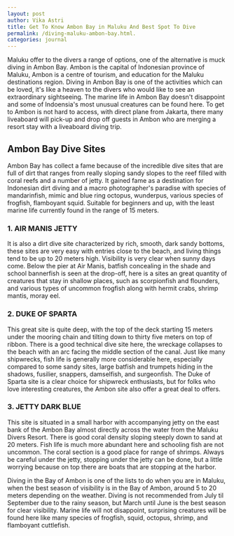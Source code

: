 ```yaml
---
layout: post
author: Vika Astri
title: Get To Know Ambon Bay in Maluku And Best Spot To Dive
permalink: /diving-maluku-ambon-bay.html.
categories: journal 
---
```


Maluku offer to the divers a range of options, one of the alternative is muck diving in Ambon Bay. Ambon is the capital of Indonesian province of Maluku, Ambon is a centre of tourism, and education for the Maluku destinations region. Diving in Ambon Bay is one of the activities which can be loved, it's like a heaven to the divers who would like to see an extraordinary sightseeing. The marine life in Ambon Bay doesn't disappoint and some of Indoensia's most unusual creatures can be found here. To get to Ambon is not hard to access, with direct plane from Jakarta, there many liveaboard will pick-up and drop off guests in Ambon who are merging a resort stay with a liveaboard diving trip.

## Ambon Bay Dive Sites

Ambon Bay has collect a fame because of the incredible dive sites that are full of dirt that ranges from really sloping sandy slopes to the reef filled with coral reefs and a number of jetty. It gained fame as a destination for Indonesian dirt diving and a macro photographer's paradise with species of mandarinfish, mimic and blue ring octopus, wunderpus, various species of frogfish, flamboyant squid. Suitable for beginners and up, with the least marine life currently found in the range of 15 meters.

### 1. AIR MANIS JETTY
It is also a dirt dive site characterized by rich, smooth, dark sandy bottoms, these sites are very easy with entries close to the beach, and living things tend to be up to 20 meters high. Visibility is very clear when sunny days come. Below the pier at Air Manis, batfish concealing in the shade and school bannerfish is seen at the drop-off, here is a sites an great quantity of creatures that stay in shallow places, such as scorpionfish and flounders, and various types of uncommon frogfish along with hermit crabs, shrimp mantis, moray eel.

### 2. DUKE OF SPARTA
This great site is quite deep, with the top of the deck starting 15 meters under the mooring chain and tilting down to thirty five meters on top of ribbon. There is a good technical dive site here, the wreckage collapses to the beach with an arc facing the middle section of the canal. Just like many shipwrecks, fish life is generally more considerable here, especially compared to some sandy sites, large batfish and trumpets hiding in the shadows, fusilier, snappers, damselfish, and surgeonfish. The Duke of Sparta site is a clear choice for shipwreck enthusiasts, but for folks who love interesting creatures, the Ambon site also offer a great deal to offers.

### 3. JETTY DARK BLUE
This site is situated in a small harbor with accompanying jetty on the east bank of the Ambon Bay almost directly across the water from the Maluku Divers Resort. There is good coral density sloping steeply down to sand at 20 meters. Fish life is much more abundant here and schooling fish are not uncommon. The coral section is a good place for range of shrimps. Always be careful under the jetty, stopping under the jetty can be done, but a little worrying because on top there are boats that are stopping at the harbor.

Diving in the Bay of Ambon is one of the lists to do when you are in Maluku, when the best season of visibility is in the Bay of Ambon, around 5 to 20 meters depending on the weather. Diving is not recommended from July til September due to the rainy season, but March until June is the best season for clear visibility. Marine life will not disappoint, surprising creatures will be found here like many species of frogfish, squid, octopus, shrimp, and flamboyant cuttlefish.
